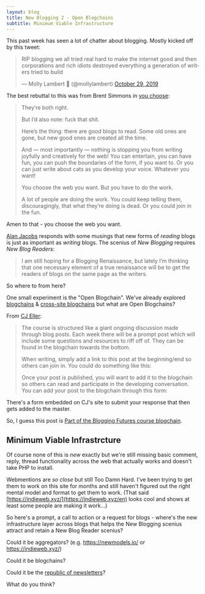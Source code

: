 ```yaml
---
layout: blog
title: New Blogging 2 - Open Blogchains
subtitle: Minimum Viable Infrastructure
---
```


This past week has seen a lot of chatter about blogging. Mostly kicked off by this tweet:

<blockquote class="twitter-tweet"><p lang="en" dir="ltr">RIP blogging we all tried real hard to make the internet good and then corporations and rich idiots destroyed everything a generation of writers tried to build</p>&mdash; Molly Lambert 🦔 (@mollylambert) <a href="https://twitter.com/mollylambert/status/1189229640692518912?ref_src=twsrc%5Etfw">October 29, 2019</a></blockquote> <script async src="https://platform.twitter.com/widgets.js" charset="utf-8"></script>

The best rebuttal to this was from Brent Simmons in [you choose](https://inessential.com/2019/10/29/you_choose):

>They’re both right.
>
>But I’d also note: fuck that shit.
>
>Here’s the thing: there are good blogs to read. Some old ones are gone, but new good ones are created all the time.
>
>And — most importantly — nothing is stopping you from writing joyfully and creatively for the web! You can entertain, you can have fun, you can push the boundaries of the form, if you want to. Or you can just write about cats as you develop your voice. Whatever you want!
>
>You choose the web you want. But you have to do the work.
>
>A lot of people are doing the work. You could keep telling them, discouragingly, that what they’re doing is dead. Or you could join in the fun.

Amen to that - you choose the web you want.

[Alan Jacobs](https://blog.ayjay.org/on-blogging/) responds with some musings that new forms of *reading* blogs is just as important as *writing* blogs. The scenius of *New Blogging* requires *New Blog Readers*:

>I am still hoping for a Blogging Renaissance, but lately I’m thinking that one necessary element of a true renaissance will be to get the readers of blogs on the same page as the writers. 

So where to from here?

One small experiment is the "Open Blogchain". We've already explored [blogchains](https://tomcritchlow.com/2019/07/17/blogchains/) & [cross-site blogchains](https://tomcritchlow.com/blogchains/networked-communities/) but what are Open Blogchains?

From [CJ Eller](https://blog.cjeller.site/blogging-futures):

>The course is structured like a giant ongoing discussion made through blog posts. Each week there will be a prompt post which will include some questions and resources to riff off of. They can be found in the blogchain towards the bottom.
>
>When writing, simply add a link to this post at the beginning/end so others can join in. You could do something like this:
>
>Once your post is published, you will want to add it to the blogchain so others can read and participate in the developing conversation. You can add your post to the blogchain through this form:

There's a form embedded on CJ's site to submit your response that then gets added to the master.

So, I guess this post is [Part of the Blogging Futures course blogchain](https://blog.cjeller.site/blogging-futures).

## Minimum Viable Infrastrcture 

Of course none of this is *new* exactly but we're still missing basic comment, reply, thread functionality across the web that actually works and doesn't take PHP to install.

Webmentions are *so close* but still Too Damn Hard. I've been trying to get them to work on this site for months and still haven't figured out the right mental model and format to get them to work. (That said [https://indieweb.xyz/](https://indieweb.xyz/en) looks cool and shows at least some people are making it work...)

So here's a prompt, a call to action or a request for blogs - where's the new infrastructure layer across blogs that helps the New Blogging scenius attract and retain a New Blog Reader scenius?

Could it be aggregators? (e.g. <https://newmodels.io/> or <https://indieweb.xyz/>)

Could it be blogchains?

Could it be the [republic of newsletters](https://desert.glass/archive/news-from-the-republic/)?

What do you think?

